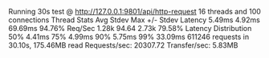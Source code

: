 Running 30s test @ http://127.0.0.1:9801/api/http-request
  16 threads and 100 connections
  Thread Stats   Avg      Stdev     Max   +/- Stdev
    Latency     5.49ms    4.92ms  69.69ms   94.76%
    Req/Sec     1.28k    94.64     2.73k    79.58%
  Latency Distribution
     50%    4.41ms
     75%    4.99ms
     90%    5.75ms
     99%   33.09ms
  611246 requests in 30.10s, 175.46MB read
Requests/sec:  20307.72
Transfer/sec:      5.83MB
